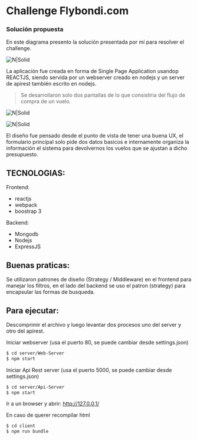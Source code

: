 # Challenge Flybondi.com

### Solución propuesta
En este diagrama presento la solución presentada por mí para resolver el challenge.

![N|Solid](http://damiancipolat.com/webFiles/flybondi-diagram.png)

La aplicación fue creada en forma de Single Page Application usandop REACTJS, siendo servida por un webserver creado en nodejs y un server de apirest también escrito en nodejs.

> Se desarrollaron solo dos pantallas de lo que consistiria del flujo de compra de un vuelo.

![N|Solid](http://damiancipolat.com/webFiles/flybondi-home.png)

![N|Solid](http://damiancipolat.com/webFiles/flybondi-resu.png)

El diseño fue pensado desde el punto de vista de tener una buena UX, el formulario principal solo pide dos
datos basicos e internamente organiza la información el sistema para devolvernos los vuelos que se ajustan a dicho presupuesto.

## TECNOLOGIAS:

Frontend:
 - reactjs
 - webpack
 - boostrap 3

Backend:
 - Mongodb
 - Nodejs
 - ExpressJS

## Buenas praticas:
Se utilizaron patrones de diseño (Strategy / Middleware) en el frontend para manejar los filtros, en el lado
del backend se uso el patron (strategy) para encapsular las formas de busqueda.
 
## Para ejecutar:
Descomprimir el archivo y luego levantar dos procesos uno del server y otro del apirest.

Iniciar webserver (usa el puerto 80, se puede cambiar desde settings.json)

```sh
$ cd server/Web-Server
$ npm start
```

Iniciar Api Rest server (usa el puerto 5000, se puede cambiar desde settings.json)

```sh
$ cd server/Api-Server
$ npm start
```

Ir a un browser y abrir:
http://127.0.0.1/

En caso de querer recompilar html
```sh
$ cd client
$ npm run bundle
```
